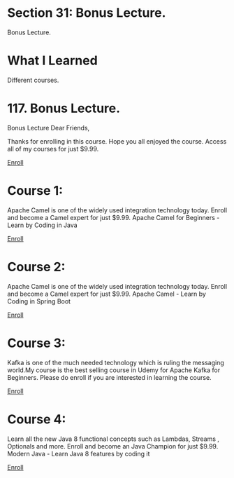 # Section 31: Bonus Lecture.

Bonus Lecture.

# What I Learned

Different courses.

# 117. Bonus Lecture.

Bonus Lecture
Dear Friends,

Thanks for enrolling in this course. Hope you all enjoyed the course. 
Access all of my courses for just $9.99.

[Enroll](#)

# Course 1:

Apache Camel is one of the widely used integration technology today. Enroll and become a Camel expert for just $9.99.
Apache Camel for Beginners - Learn by Coding in Java

[Enroll](#)

# Course 2:

Apache Camel is one of the widely used integration technology today. Enroll and become a Camel expert for just $9.99.
Apache Camel - Learn by Coding in Spring Boot

[Enroll](https://www.udemy.com/course/modern-java-learn-java-8-features-by-coding-it/?couponCode=KEEPLEARNING)

# Course 3: 

Kafka is one of the much needed technology which is ruling the messaging world.My course is the  best selling course in Udemy for Apache Kafka for Beginners.
Please do enroll if you are interested in learning the course.

[Enroll](https://www.udemy.com/course/apache-kafka-deep-dive-hands-on-using-javabuilt-in-scripts/?couponCode=KEEPLEARNING)

# Course 4:

Learn all the new Java 8 functional concepts  such as Lambdas, Streams , Optionals and more. Enroll and become an Java Champion for just $9.99.
Modern Java - Learn Java 8 features by coding it

[Enroll](https://www.udemy.com/course/modern-java-learn-java-8-features-by-coding-it/?couponCode=KEEPLEARNING)
